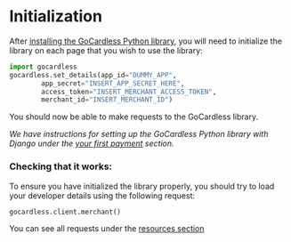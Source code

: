 # Initialization

After [installing the GoCardless Python library](#installation), you will need to initialize the library on each page that you wish to use the library:

```python
import gocardless
gocardless.set_details(app_id="DUMMY_APP",
        app_secret="INSERT_APP_SECRET_HERE",
        access_token="INSERT_MERCHANT_ACCESS_TOKEN",
        merchant_id="INSERT_MERCHANT_ID")
```

You should now be able to make requests to the GoCardless library.

_We have instructions for setting up the GoCardless Python library with Django under the [your first payment](#your-first-payment) section._

### Checking that it works:
To ensure you have initialized the library properly, you should try to load your developer details using the following request:
```python
gocardless.client.merchant()
```

You can see all requests under the [resources section](#bill)